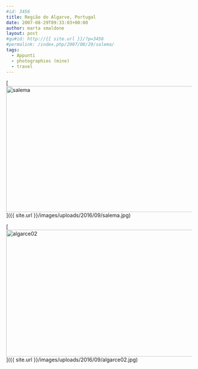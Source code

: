 ```yaml
---
#id: 3456
title: Região do Algarve, Portugal
date: 2007-08-29T09:33:03+00:00
author: marta smaldone
layout: post
#gu#id: http://{{ site.url }}/?p=3456
#permalink: /index.php/2007/08/29/salema/
tags:
  - Appunti
  - photographies (mine)
  - travel
---
```

[<img class="aligncenter wp-image-3457" src="{{ site.url }}/images/uploads/2016/09/salema.jpg" alt="salema" width="550" height="342" srcset="{{ site.url }}/images/uploads/2016/09/salema.jpg 650w, {{ site.url }}/images/uploads/2016/09/salema-300x186.jpg 300w" sizes="(max-width: 550px) 100vw, 550px" />]({{ site.url }}/images/uploads/2016/09/salema.jpg)

[<img class="aligncenter wp-image-3474" src="{{ site.url }}/images/uploads/2016/09/algarce02.jpg" alt="algarce02" width="550" height="344" srcset="{{ site.url }}/images/uploads/2016/09/algarce02.jpg 650w, {{ site.url }}/images/uploads/2016/09/algarce02-300x187.jpg 300w" sizes="(max-width: 550px) 100vw, 550px" />]({{ site.url }}/images/uploads/2016/09/algarce02.jpg)